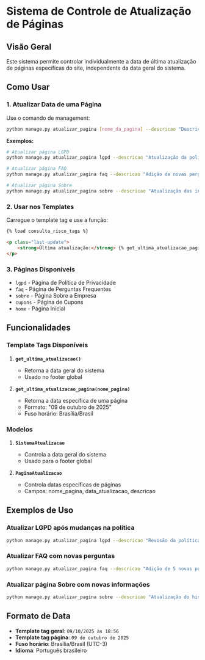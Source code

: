 # Sistema de Controle de Atualização de Páginas

## Visão Geral

Este sistema permite controlar individualmente a data de última atualização de páginas específicas do site, independente da data geral do sistema.

## Como Usar

### 1. Atualizar Data de uma Página

Use o comando de management:

```bash
python manage.py atualizar_pagina [nome_da_pagina] --descricao "Descrição da atualização"
```

**Exemplos:**
```bash
# Atualizar página LGPD
python manage.py atualizar_pagina lgpd --descricao "Atualização da política de privacidade"

# Atualizar página FAQ
python manage.py atualizar_pagina faq --descricao "Adição de novas perguntas frequentes"

# Atualizar página Sobre
python manage.py atualizar_pagina sobre --descricao "Atualização das informações da empresa"
```

### 2. Usar nos Templates

Carregue o template tag e use a função:

```html
{% load consulta_risco_tags %}

<p class="last-update">
    <strong>Última atualização:</strong> {% get_ultima_atualizacao_pagina 'lgpd' %}
</p>
```

### 3. Páginas Disponíveis

- `lgpd` - Página de Política de Privacidade
- `faq` - Página de Perguntas Frequentes
- `sobre` - Página Sobre a Empresa
- `cupons` - Página de Cupons
- `home` - Página Inicial

## Funcionalidades

### Template Tags Disponíveis

1. **`get_ultima_atualizacao()`**
   - Retorna a data geral do sistema
   - Usado no footer global

2. **`get_ultima_atualizacao_pagina(nome_pagina)`**
   - Retorna a data específica de uma página
   - Formato: "09 de outubro de 2025"
   - Fuso horário: Brasília/Brasil

### Modelos

1. **`SistemaAtualizacao`**
   - Controla a data geral do sistema
   - Usado para o footer global

2. **`PaginaAtualizacao`**
   - Controla datas específicas de páginas
   - Campos: nome_pagina, data_atualizacao, descricao

## Exemplos de Uso

### Atualizar LGPD após mudanças na política
```bash
python manage.py atualizar_pagina lgpd --descricao "Revisão da política conforme nova legislação"
```

### Atualizar FAQ com novas perguntas
```bash
python manage.py atualizar_pagina faq --descricao "Adição de 5 novas perguntas frequentes"
```

### Atualizar página Sobre com novas informações
```bash
python manage.py atualizar_pagina sobre --descricao "Atualização do histórico da empresa"
```

## Formato de Data

- **Template tag geral**: `09/10/2025 às 18:56`
- **Template tag página**: `09 de outubro de 2025`
- **Fuso horário**: Brasília/Brasil (UTC-3)
- **Idioma**: Português brasileiro

